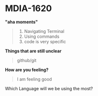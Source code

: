 # MDIA-1620
**"aha moments"**
>1. Navigating Terminal
>2. Using commands
>3. code is very specific

**Things that are still unclear**
>github/git

**How are you feeling?**
>I am feeling good

Which Language will we be using the most?
